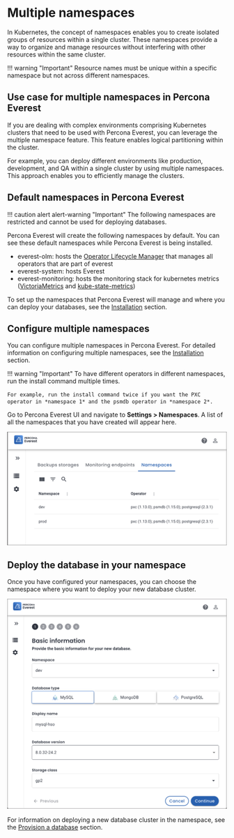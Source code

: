 # Multiple namespaces

In Kubernetes, the concept of namespaces enables you to create isolated groups of resources within a single cluster. These namespaces provide a way to organize and manage resources without interfering with other resources within the same cluster.


!!! warning "Important"
    Resource names must be unique within a specific namespace but not across different namespaces.


## Use case for multiple namespaces in Percona Everest

If you are dealing with complex environments comprising Kubernetes clusters that need to be used with Percona Everest, you can leverage the multiple namespace feature. This feature enables logical partitioning within the cluster.

For example, you can deploy different environments like production, development, and QA within a single cluster by using multiple namespaces. This approach enables you to efficiently manage the clusters.

## Default namespaces in Percona Everest

!!! caution alert alert-warning "Important"
    The following namespaces are restricted and cannot be used for deploying databases.

Percona Everest will create the following namespaces by default. You can see these default namespaces while Percona Everest is being installed.

- everest-olm: hosts the [Operator Lifecycle Manager](https://olm.operatorframework.io/) that manages all operators that are part of everest
- everest-system: hosts Everest 
- everest-monitoring: hosts the monitoring stack for kubernetes metrics ([VictoriaMetrics](https://victoriametrics.com/) and [kube-state-metrics](https://github.com/kubernetes/kube-state-metrics))

To set up the namespaces that Percona Everest will manage and where you can deploy your databases, see the [Installation](../install/installEverest.md#installation) section.

## Configure multiple namespaces

You can configure multiple namespaces in Percona Everest. For detailed information on configuring multiple namespaces, see the [Installation](../install/installEverest.md#installation) section.

!!! warning "Important"
    To have different operators in different namespaces, run the install command multiple times. 
    
    For example, run the install command twice if you want the PXC operator in *namespace 1* and the psmdb operator in *namespace 2*.

Go to Percona Everest UI and navigate to <i class="uil uil-cog"></i> **Settings > Namespaces**. A list of all the namespaces that you have created will appear here.

![!image](../images/everest_multinamespaces.png)

## Deploy the database in your namespace

Once you have configured your namespaces, you can choose the namespace where you want to deploy your new database cluster.

 ![!image](../images/everest_multi-namespaces.png)

For information on deploying a new database cluster in the namespace, see the [Provision a database](../use/db_provision.md) section.













 


